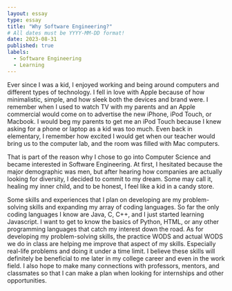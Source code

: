```yaml
---
layout: essay
type: essay
title: "Why Software Engineering?"
# All dates must be YYYY-MM-DD format!
date: 2023-08-31
published: true
labels:
  - Software Engineering
  - Learning
---
```

Ever since I was a kid, I enjoyed working and being around computers and different types of technology. I fell in love with Apple because of how minimalistic, simple, and how sleek both the devices and brand were. I remember when I used to watch TV with my parents and an Apple commercial would come on to advertise the new iPhone, iPod Touch, or Macbook. I would beg my parents to get me an iPod Touch because I knew asking for a phone or laptop as a kid was too much. Even back in elementary, I remember how excited I would get when our teacher would bring us to the computer lab, and the room was filled with Mac computers. 

That is part of the reason why I chose to go into Computer Science and became interested in Software Engineering. At first, I hesitated because the major demographic was men, but after hearing how companies are actually looking for diversity, I decided to commit to my dream. Some may call it, healing my inner child, and to be honest, I feel like a kid in a candy store. 

Some skills and experiences that I plan on developing are my problem-solving skills and expanding my array of coding languages. So far the only coding languages I know are Java, C, C++, and I just started learning Javascript. I want to get to know the basics of Python, HTML, or any other programming languages that catch my interest down the road. As for developing my problem-solving skills, the practice WODS and actual WODS we do in class are helping me improve that aspect of my skills. Especially real-life problems and doing it under a time limit. I believe these skills will definitely be beneficial to me later in my college career and even in the work field. I also hope to make many connections with professors, mentors, and classmates so that I can make a plan when looking for internships and other opportunities.
